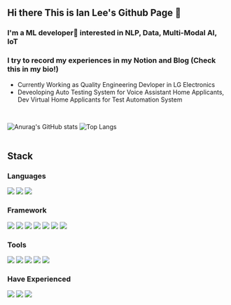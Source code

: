 ## Hi there This is Ian Lee's Github Page 👋
### I'm a ML developer🌱 interested in NLP, Data, Multi-Modal AI, IoT

### I try to record my experiences in my Notion and Blog (Check this in my bio!)

- Currently Working as Quality Engineering Devloper in LG Electronics
- Deveoloping Auto Testing System for Voice Assistant Home Applicants, Dev Virtual Home Applicants for Test Automation System
  
<br>

![Anurag's GitHub stats](https://github-readme-stats.vercel.app/api?username=Dev-Ian-Lee&show_icons=true&theme=tokyonight)
![Top Langs](https://github-readme-stats.vercel.app/api/top-langs/?username=Dev-Ian-Lee&layout=compact&theme=tokyonight)
<br>
<br>

## Stack

### Languages
<img src="https://img.shields.io/badge/python-3776AB?style=for-the-badge&logo=python&logoColor=ffffff">  <img src="https://img.shields.io/badge/java-ffffff?style=for-the-badge&logo=java&logoColor=3776AB"> <img src="https://img.shields.io/badge/MySQL-4479A1?style=for-the-badge&logo=MySQL&logoColor=ffffff">

### Framework
<img src = "https://img.shields.io/badge/PyTorch-%23EE4C2C.svg?style=for-the-badge&logo=PyTorch&logoColor=white">
<img src = "https://img.shields.io/badge/Keras-%23D00000.svg?style=for-the-badge&logo=Keras&logoColor=white">
<img src = "https://img.shields.io/badge/Matplotlib-%23ffffff.svg?style=for-the-badge&logo=Matplotlib&logoColor=black">
<img src = "https://img.shields.io/badge/pandas-%23150458.svg?style=for-the-badge&logo=pandas&logoColor=white">
<img src = "https://img.shields.io/badge/scikit--learn-%23F7931E.svg?style=for-the-badge&logo=scikit-learn&logoColor=white">
<img src = "https://img.shields.io/badge/TensorFlow-%23FF6F00.svg?style=for-the-badge&logo=TensorFlow&logoColor=white">
<img src="https://img.shields.io/badge/django-092E20?style=for-the-badge&logo=django&logoColor=ffffff"> 

### Tools
<img src="https://img.shields.io/badge/docker-2496ED?style=for-the-badge&logo=docker&logoColor=ffffff">  <img src="https://img.shields.io/badge/Amazon AWS-232F3E?style=for-the-badge&logo=Amazon AWS&logoColor=ffffff">  <img src="https://img.shields.io/badge/Git-F04032?style=for-the-badge&logo=Git&logoColor=ffffff">  <img src="https://img.shields.io/badge/Github-181717?style=for-the-badge&logo=Github&logoColor=ffffff">  <img src="https://img.shields.io/badge/Github Actions-2088ff?style=for-the-badge&logo=Github Actions&logoColor=ffffff">

### Have Experienced
<img src="https://img.shields.io/badge/tableau-E97627?style=for-the-badge&logo=tableau&logoColor=ffffff">  <img src="https://img.shields.io/badge/apache airflow-017CEE?style=for-the-badge&logo=apache airflow&logoColor=ffffff"> <img src="https://img.shields.io/badge/Spring Boot-6DB33F?style=for-the-badge&logo=Spring Boot&logoColor=ffffff">


<!--
**Dev-Ian-Lee/Dev-Ian-Lee** is a ✨ _special_ ✨ repository because its `README.md` (this file) appears on your GitHub profile.

Here are some ideas to get you started:

- 🔭 I’m currently working on ...
- 🌱 I’m currently learning ...
- 👯 I’m looking to collaborate on ...
- 🤔 I’m looking for help with ...
- 💬 Ask me about ...
- 📫 How to reach me: ...
- 😄 Pronouns: ...
- ⚡ Fun fact: ...
-->
